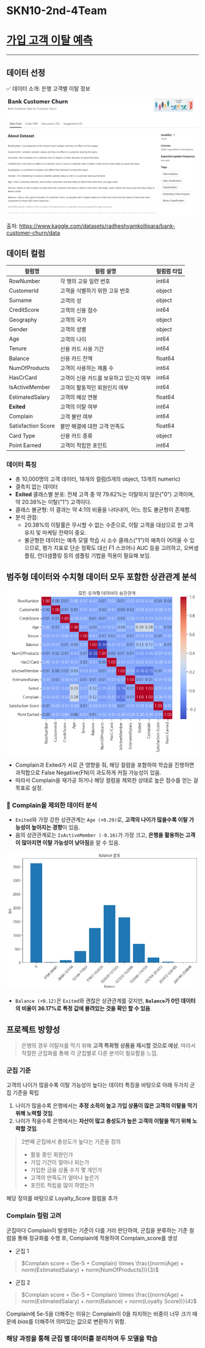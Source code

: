 # SKN10-2nd-4Team
# [가입 고객 이탈 예측](https://www.kaggle.com/code/bbksjdd/telco-customer-churn)

---

## 데이터 선정
✅ 데이터 소개: 은행 고객별 이탈 정보

![dataset](./data/EDA_img/dataset.png)

출처: https://www.kaggle.com/datasets/radheshyamkollipara/bank-customer-churn/data

## 데이터 컬럼

|컬럼명|컬럼 설명|컬럼럼 타입|
|---|---|---|
|RowNumber|각 행의 고유 일련 번호|int64|
|CustomerId|고객을 식별하기 위한 고유 번호|object|
|Surname|고객의 성|object|
|CreditScore|고객의 신용 점수|int64|
|Geography|고객의 국가|object|
|Gender|고객의 성별|object|
|Age|고객의 나이|int64|
|Tenure|신용 카드 사용 기간|int64|
|Balance|신용 카드 잔액|float64|
|NumOfProducts|고객이 사용하는 제품 수|int64|
|HasCrCard|고객이 신용 카드를 보유하고 있는지 여부|int64|
|IsActiveMember|고객이 활동적인 회원인지 여부|int64|
|EstimatedSalary|고객의 예상 연봉|float64|
|**Exited**|고객의 이탈 여부|int64|
|Complain|고객 불만 여부|int64|
|Satisfaction Score|불만 해결에 대한 고객 만족도|float64|
|Card Type|신용 카드 종류|object|
|Point Earned|고객이 적립한 포인트|int64|

### 데이터 특징
- 총 10,000명의 고객 데이터, 18개의 컬럼(5개의 object, 13개의 numeric)   
- 결측치 없는 데이터   
- **Exited** 클래스별 분포: 전체 고객 중 약 79.62%는 이탈하지 않은("0") 고객이며, 약 20.38%는 이탈("1") 고객이다.
- 클래스 불균형: 이 결과는 약 4:1의 비율을 나타내어, 어느 정도 불균형이 존재함.
- 분석 관점:
    - 20.38%의 이탈률은 무시할 수 없는 수준으로, 이탈 고객을 대상으로 한 고객 유지 및 마케팅 전략이 중요.
    - 불균형한 데이터는 예측 모델 학습 시 소수 클래스("1")의 예측이 어려울 수 있으므로, 평가 지표로 단순 정확도 대신 F1 스코어나 AUC 등을 고려하고, 오버샘플링, 언더샘플링 등의 샘플링 기법을 적용이 필요해 보임.

## 범주형 데이터와 수치형 데이터 모두 포함한 상관관계 분석 

![all_corr](./data/EDA_img/all_corr.png)

- Complain과 Exited가 서로 큰 영향을 줘, 해당 컬럼을 포함하여 학습을 진행하면 과적합으로 False Negative(FN)이 과도하게 커질 가능성이 있음.
- 따라서 Complain을 재가공 하거나 해당 컬럼을 제외한 상태로 높은 점수를 얻는 걸 목표로 설정.

### 🔹 **Complain을 제외한 데이터 분석**
- `Exited`와 가장 강한 상관관계는 `Age (+0.29)`로, **고객의 나이가 많을수록 이탈 가능성이 높아지는 경향**이 있음.  
- 음의 상관관계로는 `IsActiveMember (-0.16)`가 가장 크고, **은행을 활용하는 고객이 많아지면 이탈 가능성이 낮아짐**을 알 수 있음.  

![balance](./data/EDA_img/Balance.png)
- `Balance (+0.12)`은 `Exited`와 괜찮은 상관관계를 갖지만, **`Balance`가 0인 데이터의 비율이 36.17%로 특정 값에 몰려있는 것을 확인 할 수 있음**.

## 프로젝트 방향성   
> 은행의 경우 이탈자를 막기 위해 **고객 특화형 상품을 제시할 것으로 예상**, 따라서 적절한 군집화를 통해 각 군집별로 다른 분석이 필요함을 느낌.

### 군집 기준   
고객의 나이가 많을수록 이탈 가능성이 높다는 데이터 특징을 바탕으로 아래 두가지 군집 기준을 확립   
1. 나이가 많을수록 은행에서는 **추정 소득이 높고 가입 상품이 많은 고객의 이탈을 막기 위해 노력할 것임**.   
2. 나이가 적을수록 은행에서는 **자산이 많고 충성도가 높은 고객의 이탈을 막기 위해 노력할 것임**.

> 2번째 군집에서 충성도가 높다는 기준을 정의   
> - 활동 중인 회원인가
> - 가입 기간이 얼마나 되는가
> - 가입한 금융 상품 수가 몇 개인가
> - 고객의 만족도가 얼마나 높은가
> - 포인트 적립을 많이 하였는가   

해당 정의를 바탕으로 Loyalty_Score 컬럼을 추가

### Complain 컬럼 고려   
군집마다 Complain이 발생하는 기준이 다를 거라 판단하여, 군집을 분류하는 기준 컬럼을 통해 정규화를 수행 후, Complain에 적용하여 Complain_score를 생성   

- 군집 1   
> $Complain score = (5e-5 + Complain) \times \frac{(norm(Age) + norm(EstimatedSalary) + norm(NumOfProducts))}{3}$

- 군집 2
> $Complain score = (5e-5 + Complain) \times \frac{(norm(Age) + norm(EstimatedSalary) + norm(Balance) + norm(Loyalty Score))}{4}$

Complain에 5e-5을 더해주는 이유는 Complain이 0을 차지하는 비중이 너무 크기 때문에 $bias$를 더해주어 의미있는 값으로 변환하기 위함.

### **해당 과정을 통해 군집 별 데이터를 분리하여 두 모델을 학습**